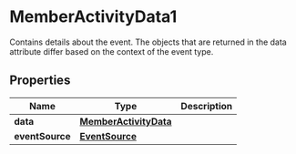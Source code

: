 

# MemberActivityData1

Contains details about the event. The objects that are returned in the data attribute differ based on the context of the event type.

## Properties

| Name | Type | Description |
|------------ | ------------- | ------------- |
|**data** | [**MemberActivityData**](MemberActivityData.md) |  |
|**eventSource** | [**EventSource**](EventSource.md) |  |



